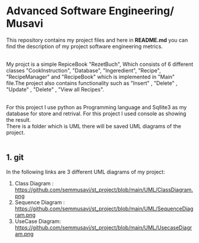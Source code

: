 # Advanced Software Engineering/ Musavi
This repository contains my project files and here in <strong>README.md</strong> you can find the description of my project software engineering metrics.<br><br>

My projct is a simple RepiceBook "RezetBuch", Which consists of 6 different classes "CookInstruction", "Database", "Ingeredient", "Recipe", "RecipeManager" and "RecipeBook" which is implemented in "Main" file.The project also contains functionality such as "Insert" , "Delete" , "Update" , "Delete" , "View all Recipes".<br><br>


For this project I use python as Programming language and Sqllite3 as my database for store and retrival. For this project I used console as showing the result.<br>
There is a folder which is UML there will be saved UML diagrams of the project.<br><br>

## 1. git 

In the following links are 3 different UML diagrams of my project:<br>
  1. Class Diagram : https://github.com/semmusavi/st_project/blob/main/UML/ClassDiagram.png <br>
  2. Sequence Diagram : https://github.com/semmusavi/st_project/blob/main/UML/SequenceDiagram.png <br>
  3. UseCase Diagram: https://github.com/semmusavi/st_project/blob/main/UML/UsecaseDiagram.png <br>
